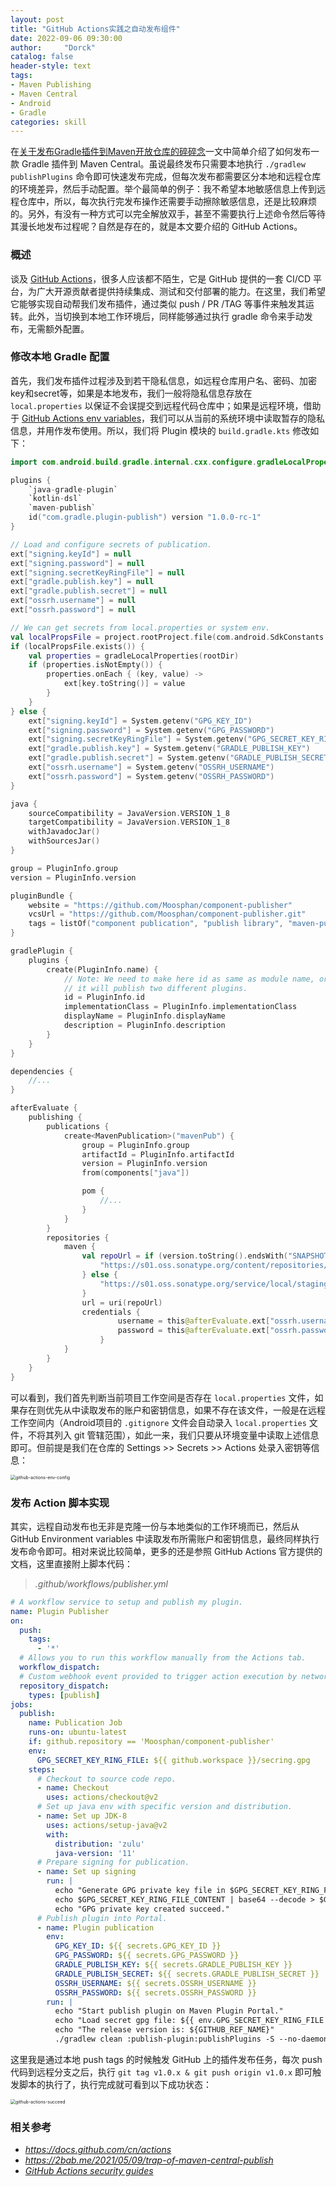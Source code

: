 ```yaml
---
layout: post
title: "GitHub Actions实践之自动发布组件"
date: 2022-09-06 09:30:00
author:     "Dorck"
catalog: false
header-style: text
tags: 
- Maven Publishing
- Maven Central
- Android
- Gradle
categories: skill
---
```


在[关于发布Gradle插件到Maven开放仓库的碎碎念](https://dorck.cn/gradle/2022/08/28/how-to-publish-gradle-plugin/)一文中简单介绍了如何发布一款 Gradle 插件到 Maven Central。虽说最终发布只需要本地执行 `./gradlew publishPlugins` 命令即可快速发布完成，但每次发布都需要区分本地和远程仓库的环境差异，然后手动配置。举个最简单的例子：我不希望本地敏感信息上传到远程仓库中，所以，每次执行完发布操作还需要手动擦除敏感信息，还是比较麻烦的。另外，有没有一种方式可以完全解放双手，甚至不需要执行上述命令然后等待其漫长地发布过程呢？自然是存在的，就是本文要介绍的 GitHub Actions。

### 概述

谈及 [GitHub Actions](https://docs.github.com/cn/actions/learn-github-actions)，很多人应该都不陌生，它是 GitHub 提供的一套 CI/CD 平台，为广大开源贡献者提供持续集成、测试和交付部署的能力。在这里，我们希望它能够实现自动帮我们发布插件，通过类似 push / PR /TAG 等事件来触发其运转。此外，当切换到本地工作环境后，同样能够通过执行 gradle 命令来手动发布，无需额外配置。

### 修改本地 Gradle 配置

首先，我们发布插件过程涉及到若干隐私信息，如远程仓库用户名、密码、加密key和secret等，如果是本地发布，我们一般将隐私信息存放在 `local.properties` 以保证不会误提交到远程代码仓库中；如果是远程环境，借助于 [GitHub Actions env variables](https://docs.github.com/cn/actions/learn-github-actions/environment-variables)，我们可以从当前的系统环境中读取暂存的隐私信息，并用作发布使用。所以，我们将 Plugin 模块的 `build.gradle.kts` 修改如下：

```kotlin
import com.android.build.gradle.internal.cxx.configure.gradleLocalProperties

plugins {
    `java-gradle-plugin`
    `kotlin-dsl`
    `maven-publish`
    id("com.gradle.plugin-publish") version "1.0.0-rc-1"
}

// Load and configure secrets of publication.
ext["signing.keyId"] = null
ext["signing.password"] = null
ext["signing.secretKeyRingFile"] = null
ext["gradle.publish.key"] = null
ext["gradle.publish.secret"] = null
ext["ossrh.username"] = null
ext["ossrh.password"] = null

// We can get secrets from local.properties or system env.
val localPropsFile = project.rootProject.file(com.android.SdkConstants.FN_LOCAL_PROPERTIES)
if (localPropsFile.exists()) {
    val properties = gradleLocalProperties(rootDir)
    if (properties.isNotEmpty()) {
        properties.onEach { (key, value) ->
            ext[key.toString()] = value
        }
    }
} else {
    ext["signing.keyId"] = System.getenv("GPG_KEY_ID")
    ext["signing.password"] = System.getenv("GPG_PASSWORD")
    ext["signing.secretKeyRingFile"] = System.getenv("GPG_SECRET_KEY_RING_FILE")
    ext["gradle.publish.key"] = System.getenv("GRADLE_PUBLISH_KEY")
    ext["gradle.publish.secret"] = System.getenv("GRADLE_PUBLISH_SECRET")
    ext["ossrh.username"] = System.getenv("OSSRH_USERNAME")
    ext["ossrh.password"] = System.getenv("OSSRH_PASSWORD")
}

java {
    sourceCompatibility = JavaVersion.VERSION_1_8
    targetCompatibility = JavaVersion.VERSION_1_8
    withJavadocJar()
    withSourcesJar()
}

group = PluginInfo.group
version = PluginInfo.version

pluginBundle {
    website = "https://github.com/Moosphan/component-publisher"
    vcsUrl = "https://github.com/Moosphan/component-publisher.git"
    tags = listOf("component publication", "publish library", "maven-publish", "android-library", "kotlin-library")
}

gradlePlugin {
    plugins {
        create(PluginInfo.name) {
            // Note: We need to make here id as same as module name, or
            // it will publish two different plugins.
            id = PluginInfo.id
            implementationClass = PluginInfo.implementationClass
            displayName = PluginInfo.displayName
            description = PluginInfo.description
        }
    }
}

dependencies {
    //...
}

afterEvaluate {
    publishing {
        publications {
            create<MavenPublication>("mavenPub") {
                group = PluginInfo.group
                artifactId = PluginInfo.artifactId
                version = PluginInfo.version
                from(components["java"])

                pom {
                    //...
                }
            }
        }
        repositories {
            maven {
                val repoUrl = if (version.toString().endsWith("SNAPSHOT")) {
                    "https://s01.oss.sonatype.org/content/repositories/snapshots/"
                } else {
                    "https://s01.oss.sonatype.org/service/local/staging/deploy/maven2/"
                }
                url = uri(repoUrl)
              	credentials {
                        username = this@afterEvaluate.ext["ossrh.username"].toString()
                        password = this@afterEvaluate.ext["ossrh.password"].toString()
                    }
            }
        }
    }
}
```

可以看到，我们首先判断当前项目工作空间是否存在 `local.properties` 文件，如果存在则优先从中读取发布的账户和密钥信息，如果不存在该文件，一般是在远程工作空间内（Android项目的 `.gitignore` 文件会自动录入 `local.properties` 文件，不将其列入 git 管辖范围），如此一来，我们只要从环境变量中读取上述信息即可。但前提是我们在仓库的 Settings >> Secrets >> Actions 处录入密钥等信息：

<img src="/img/in-post/post-tools/github-actions-env-config.png" alt="github-actions-env-config" style="zoom:50%;" />

### 发布 Action 脚本实现

其实，远程自动发布也无非是克隆一份与本地类似的工作环境而已，然后从 GitHub Environment variables 中读取发布所需账户和密钥信息，最终同样执行发布命令即可。相对来说比较简单，更多的还是参照 GitHub Actions 官方提供的文档，这里直接附上脚本代码：

> *.github/workflows/publisher.yml*

```yaml
# A workflow service to setup and publish my plugin.
name: Plugin Publisher
on:
  push:
    tags:
      - '*'
  # Allows you to run this workflow manually from the Actions tab.
  workflow_dispatch:
  # Custom webhook event provided to trigger action execution by network request.
  repository_dispatch:
    types: [publish]
jobs:
  publish:
    name: Publication Job
    runs-on: ubuntu-latest
    if: github.repository == 'Moosphan/component-publisher'
    env:
      GPG_SECRET_KEY_RING_FILE: ${{ github.workspace }}/secring.gpg
    steps:
      # Checkout to source code repo.
      - name: Checkout
        uses: actions/checkout@v2
      # Set up java env with specific version and distribution.
      - name: Set up JDK-8
        uses: actions/setup-java@v2
        with:
          distribution: 'zulu'
          java-version: '11'
      # Prepare signing for publication.
      - name: Set up signing
        run: |
          echo "Generate GPG private key file in $GPG_SECRET_KEY_RING_FILE"
          echo $GPG_SECRET_KEY_RING_FILE_CONTENT | base64 --decode > $GPG_SECRET_KEY_RING_FILE
          echo "GPG private key created succeed."
      # Publish plugin into Portal.
      - name: Plugin publication
        env:
          GPG_KEY_ID: ${{ secrets.GPG_KEY_ID }}
          GPG_PASSWORD: ${{ secrets.GPG_PASSWORD }}
          GRADLE_PUBLISH_KEY: ${{ secrets.GRADLE_PUBLISH_KEY }}
          GRADLE_PUBLISH_SECRET: ${{ secrets.GRADLE_PUBLISH_SECRET }}
          OSSRH_USERNAME: ${{ secrets.OSSRH_USERNAME }}
          OSSRH_PASSWORD: ${{ secrets.OSSRH_PASSWORD }}
        run: |
          echo "Start publish plugin on Maven Plugin Portal."
          echo "Load secret gpg file: ${{ env.GPG_SECRET_KEY_RING_FILE }}"
          echo "The release version is: ${GITHUB_REF_NAME}"
          ./gradlew clean :publish-plugin:publishPlugins -S --no-daemon

```

这里我是通过本地 push tags 的时候触发 GitHub 上的插件发布任务，每次 push 代码到远程分支之后，执行 `git tag v1.0.x & git push origin v1.0.x` 即可触发脚本的执行了，执行完成就可看到以下成功状态：

<img src="/img/in-post/post-tools/github-actions-succeed.png" alt="github-actions-succeed" style="zoom:50%;" />

### 相关参考

- *<https://docs.github.com/cn/actions>*
- *<https://2bab.me/2021/05/09/trap-of-maven-central-publish>*
- [*GitHub Actions security guides*](https://docs.github.com/cn/actions/security-guides/encrypted-secrets#storing-large-secrets)
